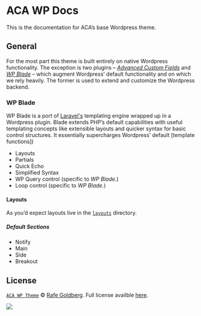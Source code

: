 # ACA WP Docs

This is the documentation for ACA’s base Wordpress theme.

## General

For the most part this theme is built entirely on native Wordpress functionality. The exception is two plugins – *[Advanced Custom Fields](http://www.advancedcustomfields.com/)* and *[WP Blade](https://github.com/MikaelMattsson/blade)* – which augment Wordpress’ default functionality and on which we rely heavily. The former is used to extend and customize the Wordpress backend.

### WP Blade

WP Blade is a port of [Laravel's](http://laravel.com/) templating engine wrapped up in a Wordpress plugin. Blade extends PHP’s default capabilities with useful templating concepts like extensible layouts and quicker syntax for basic control structures. It essentially supercharges Wordpress’ default [template functions])

- Layouts
- Partials
- Quick Echo
- Simplified Syntax
- WP Query control (specific to *WP Blade.*)
- Loop control (specific to *WP Blade.*)

#### Layouts

As you’d expect layouts live in the [`layouts`](tree/master/layouts)  directory.

##### Default Sections
- Notify
- Main
- Side
- Breakout

## License

[`ACA WP Theme`](https://github.com/rafegoldberg/ACA-WP-Theme/) &copy; [Rafe Goldberg](https://github.com/rafegoldberg/). Full license availble [here](http://creativecommons.org/licenses/by-nc-nd/4.0/).

![](http://i.creativecommons.org/l/by-nc-nd/4.0/88x31.png)
